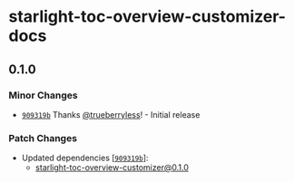 # starlight-toc-overview-customizer-docs

## 0.1.0

### Minor Changes

- [`909319b`](https://github.com/trueberryless-org/starlight-toc-overview-customizer/commit/909319b50d6fc37a399669bb8de7a10cba9beb63) Thanks [@trueberryless](https://github.com/trueberryless)! - Initial release

### Patch Changes

- Updated dependencies [[`909319b`](https://github.com/trueberryless-org/starlight-toc-overview-customizer/commit/909319b50d6fc37a399669bb8de7a10cba9beb63)]:
  - starlight-toc-overview-customizer@0.1.0
